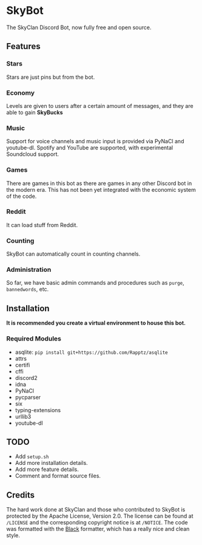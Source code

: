 SkyBot
======

The SkyClan Discord Bot, now fully free and open source.

Features
--------

### Stars
Stars are just pins but from the bot.

### Economy
Levels are given to users after a certain amount of messages, and they are able to gain **SkyBucks**

### Music
Support for voice channels and music input is provided via PyNaCl and youtube-dl. Spotify and YouTube are supported, with experimental Soundcloud support.

### Games
There are games in this bot as there are games in any other Discord bot in the modern era. This has not been yet integrated with the economic system of the code.

### Reddit
It can load stuff from Reddit.

### Counting
SkyBot can automatically count in counting channels.

### Administration
So far, we have basic admin commands and procedures such as `purge`, `bannedwords`, etc.

Installation
------------
**It is recommended you create a virtual environment to house this bot.**

### Required Modules
* asqlite: `pip install git+https://github.com/Rapptz/asqlite`
* attrs
* certifi
* cffi
* discord2
* idna
* PyNaCl
* pycparser
* six
* typing-extensions
* urllib3
* youtube-dl

TODO
----
* Add `setup.sh`
* Add more installation details.
* Add more feature details.
* Comment and format source files.

Credits
-------
The hard work done at SkyClan and those who contributed to SkyBot is protected by the Apache License, Version 2.0.
The license can be found at `/LICENSE` and the corresponding copyright notice is at `/NOTICE`.
The code was formatted with the [Black](http://black.readthedocs.io/en/latest/) formatter, which has a really nice and clean style.
